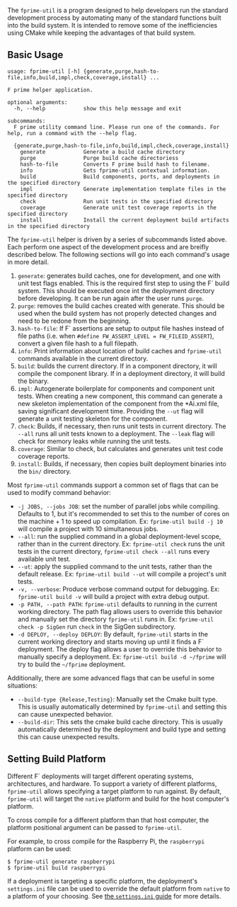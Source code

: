 The `fprime-util` is a program designed to help developers run the standard development process by
automating many of the standard functions built into the build system. It is intended to remove some
of the inefficiencies using CMake while keeping the advantages of that build system.

## Basic Usage
```
usage: fprime-util [-h] {generate,purge,hash-to-file,info,build,impl,check,coverage,install} ...

F prime helper application.

optional arguments:
  -h, --help            show this help message and exit

subcommands:
  F prime utility command line. Please run one of the commands. For help, run a command with the --help flag.

  {generate,purge,hash-to-file,info,build,impl,check,coverage,install}
    generate            Generate a build cache directory
    purge               Purge build cache directoriess
    hash-to-file        Converts F prime build hash to filename.
    info                Gets fprime-util contextual information.
    build               Build components, ports, and deployments in the specified directory
    impl                Generate implementation template files in the specified directory
    check               Run unit tests in the specified directory
    coverage            Generate unit test coverage reports in the specified directory
    install             Install the current deployment build artifacts in the specified directory
```

The `fprime-util` helper is driven by a series of subcommands listed above. Each perform one aspect
of the development process and are breifly described below.  The following sections will go into
each command's usage in more detail.

1. `generate`: generates build caches, one for development, and one with unit test flags enabled.
   This is the required first step to using the F´ build system. This should be executed once int
   the deployment directory before developing.  It can be run again after the user runs `purge`.
2. `purge`: removes the build caches created with generate. This should be used when the build
   system has not properly detected changes and need to be redone from the beginning.
3. `hash-to-file`: If F´ assertions are setup to output file hashes instead of file paths (i.e. when
   `#define FW_ASSERT_LEVEL = FW_FILEID_ASSERT`), convert a given file hash to a full filepath.
4. `info`: Print information about location of build caches and `fprime-util` commands available in
   the current directory.
5. `build`: builds the current directory. If in a component directory, it will compile the component
   library. If in a deployment directory, it will build the binary.
6. `impl`: Autogenerate boilerplate for components and component unit tests. When creating a new
   component, this command can generate a new skeleton implementation of the component from the
   *Ai.xml file, saving significant development time. Providing the `--ut` flag will generate a unit
   testing skeleton for the component.
7. `check`: Builds, if necessary, then runs unit tests in current directory. The `--all` runs all
   unit tests known to a deployment. The `--leak` flag will check for memory leaks while running the
   unit tests.
8. `coverage`: Similar to check, but calculates and generates unit test code coverage reports.
9. `install`: Builds, if necessary, then copies built deployment binaries into the `bin/` directory.

Most `fprime-util` commands support a common set of flags that can be used to modify command
behavior:

- `-j JOBS, --jobs JOB`: set the number of parallel jobs while compiling. Defaults to 1, but it's
  recommended to set this to the number of cores on the machine + 1 to speed up compilation. Ex:
  `fprime-util build -j 10` will compile a project with 10 simultaneous jobs.
- `--all`: run the supplied command in a global deployment-level scope, rather than in the current
  directory. Ex: `fprime-util check` runs the unit tests in the current directory, `fprime-util
  check --all` runs every available unit test.
- `--ut`: apply the supplied command to the unit tests, rather than the default release. Ex:
  `fprime-util build --ut` will compile a project's unit tests.
- `-v, --verbose`: Produce verbose command output for debugging. Ex: `fprime-util build -v` will
  build a project with extra debug output.
- `-p PATH, --path PATH`: `fprime-util` defaults to running in the current working directory. The
  path flag allows users to override this behavior and manually set the directory `fprime-util`
  runs in. Ex: `fprime-util check -p SigGen` run `check` in the SigGen subdirectory.
- `-d DEPLOY, --deploy DEPLOY`: By default, `fprime-util` starts in the current working directory
  and starts moving up until it finds a F´ deployment. The deploy flag allows a user to override
  this behavior to manually specify a deployment. Ex: `fprime-util build -d ~/fprime` will try to
  build the `~/fprime` deployment.

Additionally, there are some advanced flags that can be useful in some situations:

- `--build-type {Release,Testing}`: Manually set the Cmake built type. This is usually automatically
  determined by `fprime-util` and setting this can cause unexpected behavior.
- `--build-dir`: This sets the cmake build cache directory. This is usually automatically determined
  by the deployment and build type and setting this can cause unexpected results.

## Setting Build Platform

Different F´ deployments will target different operating systems, architectures, and hardware. To
support a variety of different platforms, `fprime-util` allows specifying a target platform to
run against. By default, `fprime-util` will target the `native` platform and build for the host
computer's platform.

To cross compile for a different platform than that host computer, the platform positional argument
can be passed to `fprime-util`.

For example, to cross compile for the Raspberry Pi, the `raspberrypi` platform can be used:

```
$ fprime-util generate raspberrypi
$ fprime-util build raspberrypi
```

If a deployment is targeting a specific platform, the deployment's `settings.ini` file can be used
to override the default platform from `native` to a platform of your choosing. See [the
`settings.ini` guide](./settings.md) for more details.
